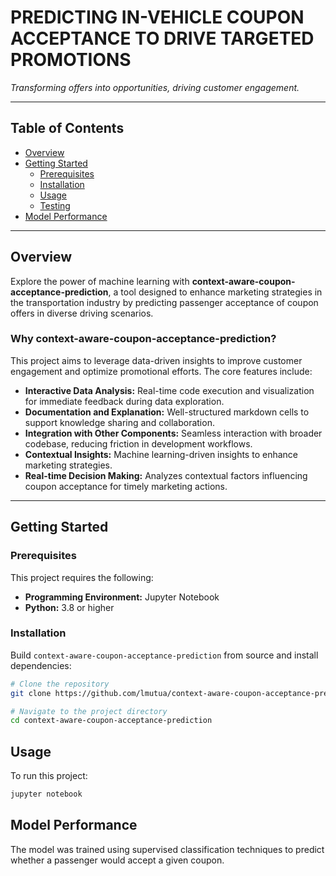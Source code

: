 # PREDICTING IN-VEHICLE COUPON ACCEPTANCE TO DRIVE TARGETED PROMOTIONS

*Transforming offers into opportunities, driving customer engagement.*


---

## Table of Contents

- [Overview](#overview)
- [Getting Started](#getting-started)
  - [Prerequisites](#prerequisites)
  - [Installation](#installation)
  - [Usage](#usage)
  - [Testing](#testing)
- [Model Performance](#model-performance)

---

## Overview

Explore the power of machine learning with **context-aware-coupon-acceptance-prediction**, a tool designed to enhance marketing strategies in the transportation industry by predicting passenger acceptance of coupon offers in diverse driving scenarios.

### Why context-aware-coupon-acceptance-prediction?

This project aims to leverage data-driven insights to improve customer engagement and optimize promotional efforts. The core features include:

- **Interactive Data Analysis:** Real-time code execution and visualization for immediate feedback during data exploration.
- **Documentation and Explanation:** Well-structured markdown cells to support knowledge sharing and collaboration.
- **Integration with Other Components:** Seamless interaction with broader codebase, reducing friction in development workflows.
- **Contextual Insights:** Machine learning-driven insights to enhance marketing strategies.
- **Real-time Decision Making:** Analyzes contextual factors influencing coupon acceptance for timely marketing actions.

---

## Getting Started

### Prerequisites

This project requires the following:

- **Programming Environment:** Jupyter Notebook  
- **Python:** 3.8 or higher

### Installation

Build `context-aware-coupon-acceptance-prediction` from source and install dependencies:

```bash
# Clone the repository
git clone https://github.com/lmutua/context-aware-coupon-acceptance-prediction

# Navigate to the project directory
cd context-aware-coupon-acceptance-prediction
```
## Usage

To run this project:

```bash
jupyter notebook
```


## Model Performance

The model was trained using supervised classification techniques to predict whether a passenger would accept a given coupon. 